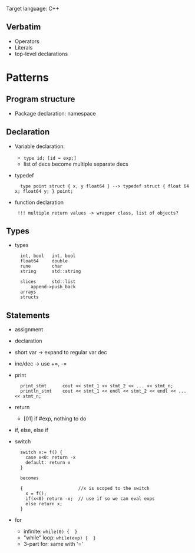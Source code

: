 Target language: C++

## Verbatim

- Operators
- Literals
- top-level declarations

# Patterns

## Program structure

- Package declaration: namespace

## Declaration

- Variable declaration:
  - `type id; [id = exp;]`
  - list of decs become multiple separate decs

- typedef

        type point struct { x, y float64 } --> typedef struct { float 64 x; float64 y; } point;

- function declaration

       !!! multiple return values -> wrapper class, list of objects?

## Types

- types

        int, bool   int, bool
        float64     double
        rune        char
        string      std::string

        slices      std::list
            append->push_back
        arrays
        structs

## Statements

- assignment
- declaration
- short var -> expand to regular var dec
- inc/dec -> use +=, -=
- print

        print_stmt      cout << stmt_1 << stmt_2 << ... << stmt_n;
        println_stmt    cout << stmt_1 << endl << stmt_2 << endl << ... << stmt_n;

- return
  - [01] if #exp, nothing to do
- if, else, else if
- switch

        switch x:= f() {
          case x<0: return -x
          default: return x
        }

        becomes

        {                     //x is scoped to the switch
          x = f();
          if(x<0) return -x;  // use if so we can eval exps
          else return x;
        }

- for
  - infinite: `while(0) {  }`
  - "while" loop: `while(exp) {  }`
  - 3-part for: same with '='
